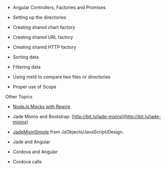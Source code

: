 *   Angular Controllers, Factories and Promises

*   Setting up the directories
*   Creating shared chart factory
*   Creating shared URL factory
*   Creating shared HTTP factory

*   Sorting data
*   Filtering data
*   Using meld to compare two files or directories

*   Proper use of Scope

Other Topics

*   [NodeJs Mocks with Rewire](/courses/1085616/assignments/5126224)
*   Jade Mixins and Bootstrap: <span id="docs-internal-guid-1c54930d-9b6e-c09c-04d0-14ddb9664965">[http://bit.ly/jade-mixins](http://bit.ly/jade-mixins)</span>

*   [JadeMixinSimple](https://github.com/charliecalvert/JsObjects/tree/master/JavaScript/Design/JadeMixinSimple) from JsObjects/JavaScript/Design.

*   Jade and Angular
*   Cordova and Angular
*   Cordova calls